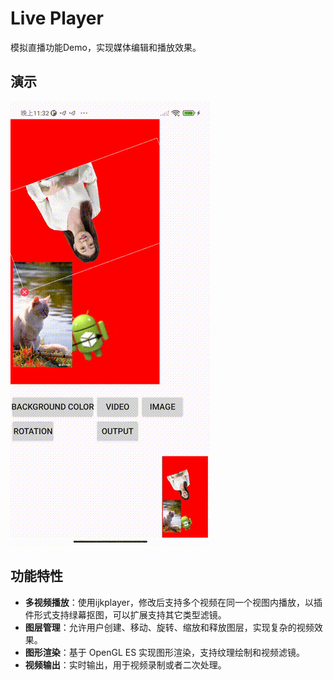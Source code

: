 # Live Player

模拟直播功能Demo，实现媒体编辑和播放效果。


## 演示
![演示](https://github.com/baihua666/live-player/blob/master/readme_res/demo.gif?raw=true)

## 功能特性
- **多视频播放**：使用ijkplayer，修改后支持多个视频在同一个视图内播放，以插件形式支持绿幕抠图，可以扩展支持其它类型滤镜。
- **图层管理**：允许用户创建、移动、旋转、缩放和释放图层，实现复杂的视频效果。
- **图形渲染**：基于 OpenGL ES 实现图形渲染，支持纹理绘制和视频滤镜。
- **视频输出**：实时输出，用于视频录制或者二次处理。
